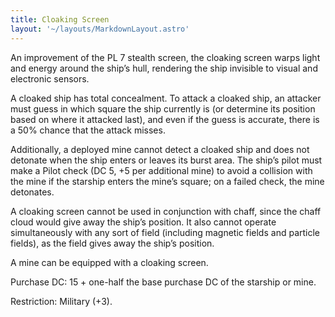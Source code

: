 ```yaml
---
title: Cloaking Screen
layout: '~/layouts/MarkdownLayout.astro'
---
```

An improvement of the PL 7 stealth screen, the cloaking screen warps light and
energy around the ship’s hull, rendering the ship invisible to visual and
electronic sensors.

A cloaked ship has total concealment. To attack a cloaked ship, an attacker
must guess in which square the ship currently is (or determine its position
based on where it attacked last), and even if the guess is accurate, there is
a 50% chance that the attack misses.

Additionally, a deployed mine cannot detect a cloaked ship and does not
detonate when the ship enters or leaves its burst area. The ship’s pilot must
make a Pilot check (DC 5, +5 per additional mine) to avoid a collision with
the mine if the starship enters the mine’s square; on a failed check, the mine
detonates.

A cloaking screen cannot be used in conjunction with chaff, since the chaff
cloud would give away the ship’s position. It also cannot operate
simultaneously with any sort of field (including magnetic fields and particle
fields), as the field gives away the ship’s position.

A mine can be equipped with a cloaking screen.

Purchase DC: 15 + one-half the base purchase DC of the starship or mine.

Restriction: Military (+3).

